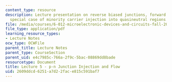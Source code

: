 ```yaml
---
content_type: resource
description: Lecture presentation on reverse biased junctions, forward bias, and the
  special case of minority carrier injection into quasineutral regions.
file: /media/courses/6-012-microelectronic-devices-and-circuits-fall-2009/2609ddcd6251a7d22face815c591baf7_MIT6_012F09_lec05.pdf
file_type: application/pdf
learning_resource_types:
- Lecture Notes
ocw_type: OCWFile
parent_title: Lecture Notes
parent_type: CourseSection
parent_uid: e4c7985c-766a-2f9c-5bac-08869dd8bade
resourcetype: Document
title: Lecture 5 - p-n Junction Injection and Flow
uid: 2609ddcd-6251-a7d2-2fac-e815c591baf7
---
```

